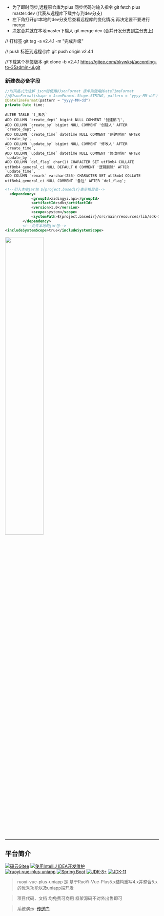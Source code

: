 * 为了即时同步,远程原仓库为plus  同步代码时输入指令 git fetch plus master:dev (代表从远程库下载并存到dev分支)
* 左下角打开git本地的dev分支后查看远程库的变化情况 再决定要不要进行merge
* 决定合并就在本地master下输入 git merge dev (合并开发分支到主分支上)

// 打标签
git tag -a v2.4.1 -m "完成升级"

// push 标签到远程仓库
git push origin v2.4.1

//下载某个标签版本
git clone -b v2.4.1 https://gitee.com/bkywksj/according-to-35admin-ui.git
### 新建表必备字段


```java
//时间格式化注解 json则使用@JsonFormat 表单则使用@DateTimeFormat
//@JsonFormat(shape = JsonFormat.Shape.STRING, pattern = "yyyy-MM-dd")
@DateTimeFormat(pattern = "yyyy-MM-dd")
private Date time;
```

```mysql
ALTER TABLE `f_表名` 
ADD COLUMN `create_dept` bigint NULL COMMENT '创建部门',
ADD COLUMN `create_by` bigint NULL COMMENT '创建人' AFTER `create_dept`,
ADD COLUMN `create_time` datetime NULL COMMENT '创建时间' AFTER `create_by`,
ADD COLUMN `update_by` bigint NULL COMMENT '修改人' AFTER `create_time`,
ADD COLUMN `update_time` datetime NULL COMMENT '修改时间' AFTER `update_by`,
ADD COLUMN `del_flag` char(1) CHARACTER SET utf8mb4 COLLATE utf8mb4_general_ci NULL DEFAULT 0 COMMENT '逻辑删除' AFTER `update_time`,
ADD COLUMN `remark` varchar(255) CHARACTER SET utf8mb4 COLLATE utf8mb4_general_ci NULL COMMENT '备注' AFTER `del_flag`;
```

```xml
<!--引入本地jar包 ${project.basedir}表示根目录-->
  <dependency>
            <groupId>zidingyi.api</groupId>
            <artifactId>sdk</artifactId>
            <version>1.0</version>
            <scope>system</scope>
            <systemPath>${project.basedir}/src/main/resources/lib/sdk-1.0.jar</systemPath>
        </dependency>
        <!--允许本地的jar包-->
<includeSystemScope>true</includeSystemScope>
```




<img src="https://foruda.gitee.com/images/1679673773341074847/178e8451_1766278.png" width="50%" height="50%">
<div style="height: 10px; clear: both;"></div>

- - -

## 平台简介

[![码云Gitee](https://gitee.com/bkywksj/ruoyi-vue-plus-uniapp/badge/star.svg?theme=blue)](https://gitee.com/bkywksj/ruoyi-vue-plus-uniapp)
[![使用IntelliJ IDEA开发维护](https://img.shields.io/badge/IntelliJ%20IDEA-提供支持-blue.svg)](https://www.jetbrains.com/?from=RuoYi-Vue-Plus)
<br>
[![ruoyi-vue-plus-uniapp](https://img.shields.io/badge/RuoYi_Vue_Plus-4.8.0-success.svg)](https://gitee.com/bkywksj/ruoyi-vue-plus-uniap-uniapp)
[![Spring Boot](https://img.shields.io/badge/Spring%20Boot-2.7-blue.svg)]()
[![JDK-8+](https://img.shields.io/badge/JDK-8-green.svg)]()
[![JDK-11](https://img.shields.io/badge/JDK-11-green.svg)]()

> ruoyi-vue-plus-uniapp 是 基于RuoYi-Vue-Plus5.x结构重写4.x并整合5.x的优秀功能以及uniapp端开发

> 项目代码、文档 均免费可商用 框架源码不对外出售即可<br>

> 系统演示: [传送门](http://uniapp2024.ruoyikj.top/)

